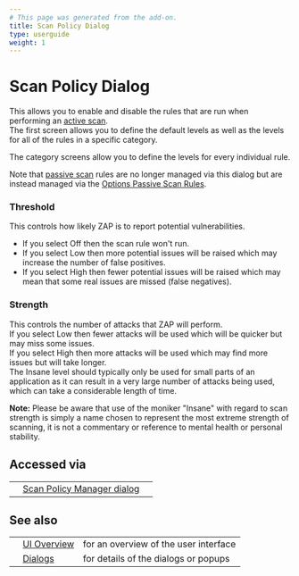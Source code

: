 ```yaml
---
# This page was generated from the add-on.
title: Scan Policy Dialog
type: userguide
weight: 1
---
```


# Scan Policy Dialog

This allows you to enable and disable the rules that are run when performing an [active scan](/docs/desktop/start/features/ascan/).  
The first screen allows you to define the default levels as well as the levels for all of the rules in a specific category.  

The category screens allow you to define the levels for every individual rule.  


Note that [passive scan](/docs/desktop/start/features/pscan/) rules are no longer managed via this dialog but are instead
managed via the [Options Passive Scan Rules](/docs/desktop/ui/dialogs/options/pscanrules/).

### Threshold

This controls how likely ZAP is to report potential vulnerabilities.  

* If you select Off then the scan rule won't run.
* If you select Low then more potential issues will be raised which may increase the number of false positives.
* If you select High then fewer potential issues will be raised which may mean that some real issues are missed (false negatives).

### Strength

This controls the number of attacks that ZAP will perform.  
If you select Low then fewer attacks will be used which will be quicker but may miss some issues.  
If you select High then more attacks will be used which may find more issues but will take longer.  
The Insane level should typically only be used for small parts of an application as it can result in a very large number of attacks being used, which can take a considerable length of time.

**Note:** Please be aware that use of the moniker "Insane" with regard to scan
strength is simply a name chosen to represent the most extreme strength of scanning, it is not a
commentary or reference to mental health or personal stability.

## Accessed via

|   |                                                                       |   |
|---|-----------------------------------------------------------------------|---|
|   | [Scan Policy Manager dialog](/docs/desktop/ui/dialogs/scanpolicymgr/) |   |

## See also

|   |                                      |                                       |
|---|--------------------------------------|---------------------------------------|
|   | [UI Overview](/docs/desktop/ui/)     | for an overview of the user interface |
|   | [Dialogs](/docs/desktop/ui/dialogs/) | for details of the dialogs or popups  |
